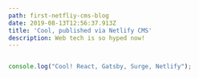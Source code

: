 ```yaml
---
path: first-netfliy-cms-blog
date: 2019-08-13T12:56:37.913Z
title: 'Cool, published via Netlify CMS'
description: Web tech is so hyped now!
---
```

```js

console.log("Cool! React, Gatsby, Surge, Netlify");

```
